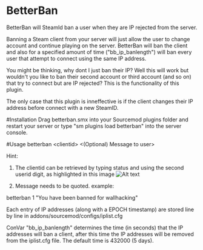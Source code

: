 # BetterBan
BetterBan will SteamId ban a user when they are IP rejected from the server.

Banning a Steam client from your server will just allow the user to change account and continue playing on the server. BetterBan will ban the client and also for a specified amount of time ("bb_ip_banlength") will ban every user that attempt to connect using the same IP address.

You might be thinking, why dont I just ban their IP? Well this will work but wouldn't you like to ban their second account or third account (and so on) that try to connect but are IP rejected? This is the functionality of this plugin. 

The only case that this plugin is inneffective is if the client changes their IP address before connect with a new SteamID.

#Installation
Drag betterban.smx into your Sourcemod plugins folder and restart your server or type "sm plugins load betterban" into the server console.

#Usage
betterban \<clientid> <(Optional) Message to user>

Hint:

1. The clientid can be retrieved by typing status and using the second userid digit, as highlighted in this image ![Alt text](http://puu.sh/tcQLn/61d6bcb848.png "Status Output")

2. Message needs to be quoted.
example: 

betterban 1 "You have been banned for wallhacking"

Each entry of IP addresses (along with a EPOCH timestamp) are stored line by line in addons/sourcemod/configs/iplist.cfg

ConVar "bb_ip_banlength" determines the time (in seconds) that the IP addresses will ban a client, after this time the IP addresses will be removed from the iplist.cfg file. The default time is 432000 (5 days).

